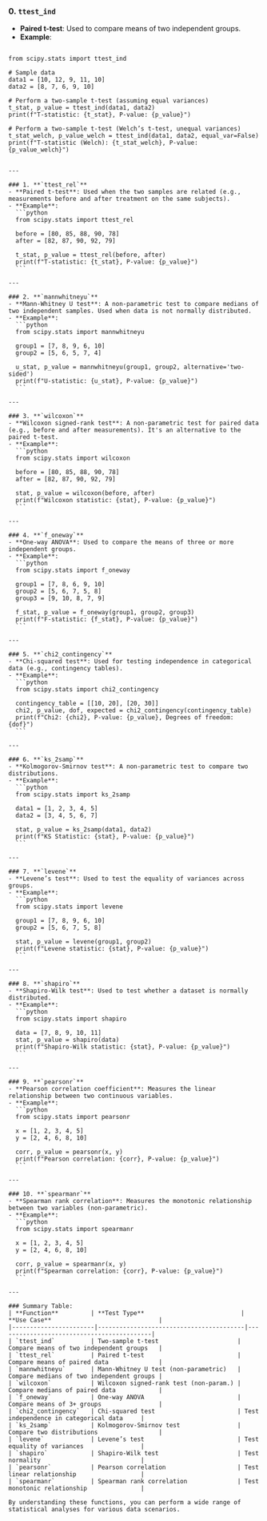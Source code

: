 ### 0. **`ttest_ind`**
   - **Paired t-test**: Used to compare means of two independent groups.
   - **Example**:
     ```python
    from scipy.stats import ttest_ind
    
    # Sample data
    data1 = [10, 12, 9, 11, 10]
    data2 = [8, 7, 6, 9, 10]
    
    # Perform a two-sample t-test (assuming equal variances)
    t_stat, p_value = ttest_ind(data1, data2)
    print(f"T-statistic: {t_stat}, P-value: {p_value}")
    
    # Perform a two-sample t-test (Welch’s t-test, unequal variances)
    t_stat_welch, p_value_welch = ttest_ind(data1, data2, equal_var=False)
    print(f"T-statistic (Welch): {t_stat_welch}, P-value: {p_value_welch}")
   ```

---

### 1. **`ttest_rel`**
   - **Paired t-test**: Used when the two samples are related (e.g., measurements before and after treatment on the same subjects).
   - **Example**:
     ```python
     from scipy.stats import ttest_rel

     before = [80, 85, 88, 90, 78]
     after = [82, 87, 90, 92, 79]

     t_stat, p_value = ttest_rel(before, after)
     print(f"T-statistic: {t_stat}, P-value: {p_value}")
     ```

---

### 2. **`mannwhitneyu`**
   - **Mann-Whitney U test**: A non-parametric test to compare medians of two independent samples. Used when data is not normally distributed.
   - **Example**:
     ```python
     from scipy.stats import mannwhitneyu

     group1 = [7, 8, 9, 6, 10]
     group2 = [5, 6, 5, 7, 4]

     u_stat, p_value = mannwhitneyu(group1, group2, alternative='two-sided')
     print(f"U-statistic: {u_stat}, P-value: {p_value}")
     ```

---

### 3. **`wilcoxon`**
   - **Wilcoxon signed-rank test**: A non-parametric test for paired data (e.g., before and after measurements). It's an alternative to the paired t-test.
   - **Example**:
     ```python
     from scipy.stats import wilcoxon

     before = [80, 85, 88, 90, 78]
     after = [82, 87, 90, 92, 79]

     stat, p_value = wilcoxon(before, after)
     print(f"Wilcoxon statistic: {stat}, P-value: {p_value}")
     ```

---

### 4. **`f_oneway`**
   - **One-way ANOVA**: Used to compare the means of three or more independent groups.
   - **Example**:
     ```python
     from scipy.stats import f_oneway

     group1 = [7, 8, 6, 9, 10]
     group2 = [5, 6, 7, 5, 8]
     group3 = [9, 10, 8, 7, 9]

     f_stat, p_value = f_oneway(group1, group2, group3)
     print(f"F-statistic: {f_stat}, P-value: {p_value}")
     ```

---

### 5. **`chi2_contingency`**
   - **Chi-squared test**: Used for testing independence in categorical data (e.g., contingency tables).
   - **Example**:
     ```python
     from scipy.stats import chi2_contingency

     contingency_table = [[10, 20], [20, 30]]
     chi2, p_value, dof, expected = chi2_contingency(contingency_table)
     print(f"Chi2: {chi2}, P-value: {p_value}, Degrees of freedom: {dof}")
     ```

---

### 6. **`ks_2samp`**
   - **Kolmogorov-Smirnov test**: A non-parametric test to compare two distributions.
   - **Example**:
     ```python
     from scipy.stats import ks_2samp

     data1 = [1, 2, 3, 4, 5]
     data2 = [3, 4, 5, 6, 7]

     stat, p_value = ks_2samp(data1, data2)
     print(f"KS Statistic: {stat}, P-value: {p_value}")
     ```

---

### 7. **`levene`**
   - **Levene’s test**: Used to test the equality of variances across groups.
   - **Example**:
     ```python
     from scipy.stats import levene

     group1 = [7, 8, 9, 6, 10]
     group2 = [5, 6, 7, 5, 8]

     stat, p_value = levene(group1, group2)
     print(f"Levene statistic: {stat}, P-value: {p_value}")
     ```

---

### 8. **`shapiro`**
   - **Shapiro-Wilk test**: Used to test whether a dataset is normally distributed.
   - **Example**:
     ```python
     from scipy.stats import shapiro

     data = [7, 8, 9, 10, 11]
     stat, p_value = shapiro(data)
     print(f"Shapiro-Wilk statistic: {stat}, P-value: {p_value}")
     ```

---

### 9. **`pearsonr`**
   - **Pearson correlation coefficient**: Measures the linear relationship between two continuous variables.
   - **Example**:
     ```python
     from scipy.stats import pearsonr

     x = [1, 2, 3, 4, 5]
     y = [2, 4, 6, 8, 10]

     corr, p_value = pearsonr(x, y)
     print(f"Pearson correlation: {corr}, P-value: {p_value}")
     ```

---

### 10. **`spearmanr`**
   - **Spearman rank correlation**: Measures the monotonic relationship between two variables (non-parametric).
   - **Example**:
     ```python
     from scipy.stats import spearmanr

     x = [1, 2, 3, 4, 5]
     y = [2, 4, 6, 8, 10]

     corr, p_value = spearmanr(x, y)
     print(f"Spearman correlation: {corr}, P-value: {p_value}")
     ```

---

### Summary Table:
| **Function**         | **Test Type**                           | **Use Case**                              |
|-----------------------|-----------------------------------------|-------------------------------------------|
| `ttest_ind`          | Two-sample t-test                      | Compare means of two independent groups   |
| `ttest_rel`          | Paired t-test                          | Compare means of paired data              |
| `mannwhitneyu`       | Mann-Whitney U test (non-parametric)   | Compare medians of two independent groups |
| `wilcoxon`           | Wilcoxon signed-rank test (non-param.) | Compare medians of paired data            |
| `f_oneway`           | One-way ANOVA                          | Compare means of 3+ groups                |
| `chi2_contingency`   | Chi-squared test                       | Test independence in categorical data     |
| `ks_2samp`           | Kolmogorov-Smirnov test                | Compare two distributions                 |
| `levene`             | Levene’s test                          | Test equality of variances                |
| `shapiro`            | Shapiro-Wilk test                      | Test normality                            |
| `pearsonr`           | Pearson correlation                    | Test linear relationship                  |
| `spearmanr`          | Spearman rank correlation              | Test monotonic relationship               |

By understanding these functions, you can perform a wide range of statistical analyses for various data scenarios.
